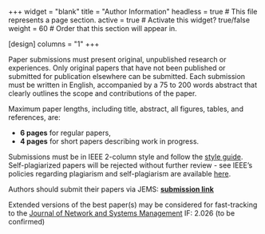 +++
widget = "blank" 
title = "Author Information"
headless = true  # This file represents a page section.
active = true  # Activate this widget? true/false
weight = 60  # Order that this section will appear in.

[design]
columns = "1"
+++

Paper submissions must present original, unpublished research or experiences. Only original papers that have not been published or submitted for publication elsewhere can be submitted. Each submission must be written in English, accompanied by a 75 to 200 words abstract that clearly outlines the scope and contributions of the paper. 

Maximum paper lengths, including title, abstract, all figures, tables, and references, are:
- **6 pages** for regular papers, 
- **4 pages** for short papers describing work in progress. 

Submissions must be in IEEE 2-column style and follow the [style guide](https://www.ieee.org/conferences/publishing/templates.html). Self-plagiarized papers will be rejected without further review - see IEEE’s policies regarding plagiarism and self-plagiarism are available
[here](https://www.ieee.org/publications/rights/plagiarism/id-plagiarism.html).

Authors should submit their papers via JEMS: [<ins>**submission link**</ins>](https://jems3.sbc.org.br/noms_anms2024)
 
Extended versions of the best paper(s) may be considered for fast-tracking to the [Journal of Network and Systems Management](https://www.springer.com/journal/10922) IF: 2.026 (to be confirmed)








